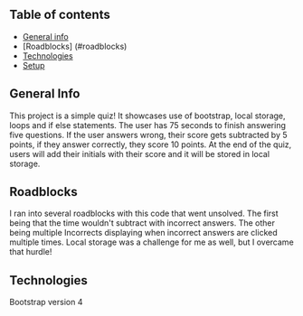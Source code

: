 ## Table of contents
* [General info](#general-info)
* [Roadblocks] (#roadblocks)
* [Technologies](#technologies)
* [Setup](#setup)

## General Info
This project is a simple quiz! It showcases use of bootstrap, local storage, loops and if else statements. The user has 75 seconds to finish answering five questions. If the user answers wrong, their score gets subtracted by 5 points, if they answer correctly, they score 10 points. At the end of the quiz, users will add their initials with their score and it will be stored in local storage. 

## Roadblocks
I ran into several roadblocks with this code that went unsolved. The first being that the time wouldn't subtract with incorrect answers. The other being multiple Incorrects displaying when incorrect answers are clicked multiple times. Local storage was a challenge for me as well, but I overcame that hurdle!

## Technologies
Bootstrap version 4